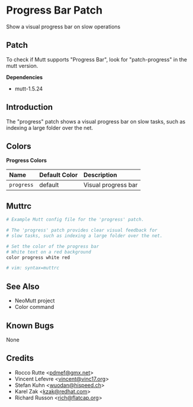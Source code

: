 Progress Bar Patch
==================

Show a visual progress bar on slow operations

Patch
-----

To check if Mutt supports "Progress Bar", look for "patch-progress" in the mutt version.

**Dependencies**
-   mutt-1.5.24

Introduction
------------

The "progress" patch shows a visual progress bar on slow tasks, such as indexing a large folder over the net.

Colors
------

**Progress Colors**

| Name       | Default Color | Description         |
|:-----------|:--------------|:--------------------|
| `progress` | default       | Visual progress bar |

Muttrc
------

```bash
# Example Mutt config file for the 'progress' patch.

# The 'progress' patch provides clear visual feedback for
# slow tasks, such as indexing a large folder over the net.

# Set the color of the progress bar
# White text on a red background
color progress white red

# vim: syntax=muttrc
```

See Also
--------

-   NeoMutt project
-   Color command

Known Bugs
----------

None

Credits
-------

-   Rocco Rutte \<pdmef@gmx.net\>
-   Vincent Lefevre \<vincent@vinc17.org\>
-   Stefan Kuhn \<wuodan@hispeed.ch\>
-   Karel Zak \<kzak@redhat.com\>
-   Richard Russon \<rich@flatcap.org\>


